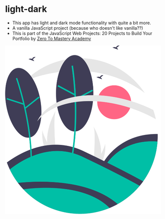 # light-dark 
- This app has light and dark mode functionality with quite a bit more. 
- A vanilla JavaScript project (because who doesn't like vanilla??)
- This is part of the JavaScript Web Projects: 20 Projects to Build Your Portfolio by [Zero To Mastery Academy](https://zerotomastery.io/)

![mandi coding](/img/undraw_nature_light.svg)
